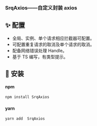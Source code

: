 ### SrqAxios——自定义封装 axios

## ✨ 配置

- 全局、实例、单个请求相应拦截器可配置。
- 可配置重复请求的取消及单个请求的取消。
- 配备网络错误处理 Handle。
- 基于 TS 编写，有类型提示。

## 🔨 安装

#### npm

```sh
npm install SrqAxios
```

#### yarn

```sh
yarn add  SrqAxios
```
